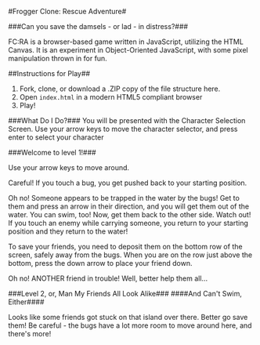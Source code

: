 #Frogger Clone: Rescue Adventure#

###Can you save the damsels - or lad - in distress?###

FC:RA is a browser-based game written in JavaScript, utilizing the HTML Canvas.
It is an experiment in Object-Oriented JavaScript, with some pixel manipulation
thrown in for fun.

##Instructions for Play##
1. Fork, clone, or download a .ZIP copy of the file structure here.
2. Open `index.html` in a modern HTML5 compliant browser
3. Play!

###What Do I Do?###
You will be presented with the Character Selection Screen.  Use your arrow keys
to move the character selector, and press enter to select your character

###Welcome to level 1!###

Use your arrow keys to move around.

Careful!  If you touch a bug, you get pushed back to your starting position.

Oh no!  Someone appears to be trapped in the water by the bugs!  Get to them
and press an arrow in their direction, and you will get them out of the water.
You can swim, too!  Now, get them back to the other side.  Watch out!  If you
touch an enemy while carrying someone, you return to your starting position
and they return to the water!

To save your friends, you need to deposit them on the bottom row of the screen,
safely away from the bugs.  When you are on the row just above the bottom, press
the down arrow to place your friend down.

Oh no!  ANOTHER friend in trouble!  Well, better help them all...

###Level 2, or, Man My Friends All Look Alike###
####And Can't Swim, Either####

Looks like some friends got stuck on that island over there.  Better go save them!
Be careful - the bugs have a lot more room to move around here, and there's more!


